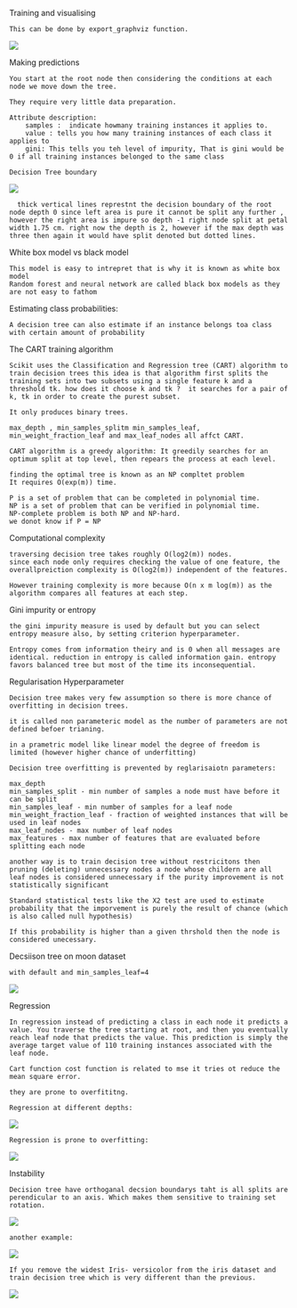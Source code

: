 Training and visualising

    This can be done by export_graphviz function.
![](iris_tree.png)

Making predictions

    You start at the root node then considering the conditions at each node we move down the tree.
    
    They require very little data preparation.
    
    Attribute description:
        samples :  indicate howmany training instances it applies to.
        value : tells you how many training instances of each class it applies to
        gini: This tells you teh level of impurity, That is gini would be 0 if all training instances belonged to the same class
    
    Decision Tree boundary
   ![](decision_tree_boundary.png)
      
      thick vertical lines represtnt the decision boundary of the root node depth 0 since left area is pure it cannot be split any further , however the right area is impure so depth -1 right node split at petal width 1.75 cm. right now the depth is 2, however if the max depth was three then again it would have split denoted but dotted lines.
   
White box model vs black model

    This model is easy to intrepret that is why it is known as white box model
    Random forest and neural network are called black box models as they are not easy to fathom
    
Estimating class probabilities:
    
    A decision tree can also estimate if an instance belongs toa class with certain amount of probability

The CART training algorithm
    
    Scikit uses the Classification and Regression tree (CART) algorithm to train decision trees this idea is that algorithm first splits the training sets into two subsets using a single feature k and a threshold tk. how does it choose k and tk ?  it searches for a pair of k, tk in order to create the purest subset. 
    
    It only produces binary trees.
    
    max_depth , min_samples_splitm min_samples_leaf, min_weight_fraction_leaf and max_leaf_nodes all affct CART.
    
    CART algorithm is a greedy algorithm: It greedily searches for an optimum split at top level, then repears the process at each level.
    
    finding the optimal tree is known as an NP compltet problem
    It requires O(exp(m)) time.
    
    P is a set of problem that can be completed in polynomial time.
    NP is a set of problem that can be verified in polynomial time.
    NP-complete problem is both NP and NP-hard.
    we donot know if P = NP

Computational complexity

    traversing decision tree takes roughly O(log2(m)) nodes. 
    since each node only requires checking the value of one feature, the overallpreiction complexity is O(log2(m)) independent of the features.
    
    However training complexity is more because O(n x m log(m)) as the algorithm compares all features at each step.
    
Gini impurity or entropy

    the gini impurity measure is used by default but you can select entropy measure also, by setting criterion hyperparameter. 
    
    Entropy comes from information theiry and is 0 when all messages are identical. reduction in entropy is called information gain. entropy favors balanced tree but most of the time its inconsequential.
    
Regularisation Hyperparameter

    Decision tree makes very few assumption so there is more chance of overfitting in decision trees. 
    
    it is called non parameteric model as the number of parameters are not defined befoer trianing.
    
    in a prametric model like linear model the degree of freedom is limited (however higher chance of underfitting)
    
    Decision tree overfitting is prevented by reglarisaiotn parameters:
    
    max_depth 
    min_samples_split - min number of samples a node must have before it can be split
    min_samples_leaf - min number of samples for a leaf node
    min_weight_fraction_leaf - fraction of weighted instances that will be used in leaf nodes
    max_leaf_nodes - max number of leaf nodes
    max_features - max number of features that are evaluated before splitting each node
    
    another way is to train decision tree without restricitons then pruning (deleting) unnecessary nodes a node whose childern are all leaf nodes is considered unnecessary if the purity improvement is not statistically significant
    
    Standard statistical tests like the X2 test are used to estimate probability that the imporvement is purely the result of chance (which is also called null hypothesis)
    
    If this probability is higher than a given thrshold then the node is considered unecessary.
    
Decsiison tree on moon dataset

    with default and min_samples_leaf=4 
   ![](hyperparameter_effect.png)
   

Regression

    In regression instead of predicting a class in each node it predicts a value. You traverse the tree starting at root, and then you eventually reach leaf node that predicts the value. This prediction is simply the average target value of 110 training instances associated with the leaf node. 
    
    Cart function cost function is related to mse it tries ot reduce the mean square error.
    
    they are prone to overfititng.
    
    Regression at different depths:
   ![](regression_depths.png)
   
    Regression is prone to overfitting:
   ![](regression_overfitting.png)
    
Instability

    Decision tree have orthoganal decsion boundarys taht is all splits are perendicular to an axis. Which makes them sensitive to training set rotation. 
    
   ![](rotation1.png)
    
    another example:
    
   ![](rotation2.png)
    
    If you remove the widest Iris- versicolor from the iris dataset and train decision tree which is very different than the previous.
    
   ![](removing_versicolor.png)
    

    